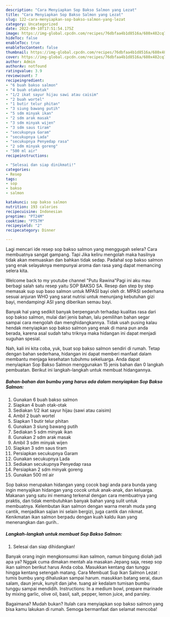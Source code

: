 ```yaml
---
description: "Cara Menyiapkan Sop Bakso Salmon yang Lezat"
title: "Cara Menyiapkan Sop Bakso Salmon yang Lezat"
slug: 122-cara-menyiapkan-sop-bakso-salmon-yang-lezat
category: Uncategorized
date: 2022-09-10T17:51:54.175Z
image: https://img-global.cpcdn.com/recipes/76dbfaa4b1d8516a/680x482cq70/sop-bakso-salmon-foto-resep-utama.jpg
hideToc: false
enableToc: true
enableTocContent: false
thumbnail: https://img-global.cpcdn.com/recipes/76dbfaa4b1d8516a/680x482cq70/sop-bakso-salmon-foto-resep-utama.jpg
cover: https://img-global.cpcdn.com/recipes/76dbfaa4b1d8516a/680x482cq70/sop-bakso-salmon-foto-resep-utama.jpg
author: Admin
authorAv: notfound
ratingvalue: 3.9
reviewcount: 7
recipeingredient:
- "6 buah bakso salmon"
- "4 buah otakotak"
- "1/2 ikat sayur hijau sawi atau caisim"
- "2 buah wortel"
- "1 butir telur phitan"
- "3 siung bawang putih"
- "5 sdm minyak ikan"
- "2 sdm arak masak"
- "3 sdm minyak wijen"
- "3 sdm saus tiram"
- "secukupnya Garam"
- "secukupnya Lada"
- "secukupnya Penyedap rasa"
- "2 sdm minyak goreng"
- "500 ml air"
recipeinstructions:

- "Selesai dan siap dinikmati!"
categories:
- Resep
tags:
- sop
- bakso
- salmon

katakunci: sop bakso salmon 
nutrition: 193 calories
recipecuisine: Indonesian
preptime: "PT24M"
cooktime: "PT57M"
recipeyield: "2"
recipecategory: Dinner

---
```



Lagi mencari ide resep sop bakso salmon yang menggugah selera? Cara membuatnya sangat gampang. Tapi Jika keliru mengolah maka hasilnya tidak akan memuaskan dan bahkan tidak sedap. Padahal sop bakso salmon yang enak selayaknya mempunyai aroma dan rasa yang dapat memancing selera kita.


Welcome back to my youtube channel &#34;Putu Rawina&#34;Pagi ini aku mau berbagi salah satu resep yaitu SOP BAKSO SA. Resep dan step by step memasak sup sup baso salmon untuk MPASI bayi oleh dr. MPASI sederhana sesuai anjuran WHO yang sarat nutrisi untuk menunjang kebutuhan gizi bayi, mendampingi ASI yang diberikan semau bayi.

Banyak hal yang sedikit banyak berpengaruh terhadap kualitas rasa dari sop bakso salmon, mulai dari jenis bahan, lalu pemilihan bahan segar sampai cara mengolah dan menghidangkannya. Tidak usah pusing kalau hendak menyiapkan sop bakso salmon yang enak di mana pun anda berada, karena asal sudah tahu triknya maka hidangan ini dapat menjadi suguhan spesial.


Nah, kali ini kita coba, yuk, buat sop bakso salmon sendiri di rumah. Tetap dengan bahan sederhana, hidangan ini dapat memberi manfaat dalam membantu menjaga kesehatan tubuhmu sekeluarga. Anda dapat menyiapkan Sop Bakso Salmon menggunakan 15 jenis bahan dan 0 langkah pembuatan. Berikut ini langkah-langkah untuk membuat hidangannya.

<!--inarticleads1-->

##### Bahan-bahan dan bumbu yang harus ada dalam menyiapkan Sop Bakso Salmon:

1. Gunakan 6 buah bakso salmon
1. Siapkan 4 buah otak-otak
1. Sediakan 1/2 ikat sayur hijau (sawi atau caisim)
1. Ambil 2 buah wortel
1. Siapkan 1 butir telur phitan
1. Gunakan 3 siung bawang putih
1. Sediakan 5 sdm minyak ikan
1. Gunakan 2 sdm arak masak
1. Ambil 3 sdm minyak wijen
1. Siapkan 3 sdm saus tiram
1. Persiapkan secukupnya Garam
1. Gunakan secukupnya Lada
1. Sediakan secukupnya Penyedap rasa
1. Persiapkan 2 sdm minyak goreng
1. Gunakan 500 ml air


Sop bakso merupakan hidangan yang cocok bagi anda para bunda yang ingin menyajikan hidangan yang cocok untuk anak-anak, dan keluarga. Makanan yang satu ini memang terkenal dengan cara membuatnya yang praktis, dan tidak membutuhkan banyak bahan yang sulit untuk membuatnya. Kelembutan ikan salmon dengan warna merah muda yang cantik, menjadikan sajian ini selain bergizi, juga cantik dan nikmat. Kenikmatan ikan salmon berpadu dengan kuah kaldu ikan yang menenangkan dan gurih.. 

<!--inarticleads2-->

##### Langkah-langkah untuk membuat Sop Bakso Salmon:


1. Selesai dan siap dihidangkan!

Banyak orang ingin mengkonsumsi ikan salmon, namun bingung diolah jadi apa ya? Nggak cuma dimakan mentah ala masakan Jepang saja, resep sop ikan salmon berikut harus Anda coba. Masukkan kentang dan tunggu hingga kentang setengah matang. Cara Membuat Sup Ikan Salmon Lezat : tumis bumbu yang dihaluskan sampai harum. masukkan batang serai, daun salam, daun jeruk, kunyit dan jahe. tuang air kedalam tumisan bumbu tunggu sampai mendidih. Instructions: In a medium bowl, prepare marinade by mixing garlic, olive oil, basil, salt, pepper, lemon juice, and parsley. 

Bagaimana? Mudah bukan? Itulah cara menyiapkan sop bakso salmon yang bisa kamu lakukan di rumah. Semoga bermanfaat dan selamat mencoba!
